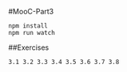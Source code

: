 #MooC-Part3

```
npm install
npm run watch
```

##Exercises
```
3.1 3.2 3.3 3.4 3.5 3.6 3.7 3.8
```
